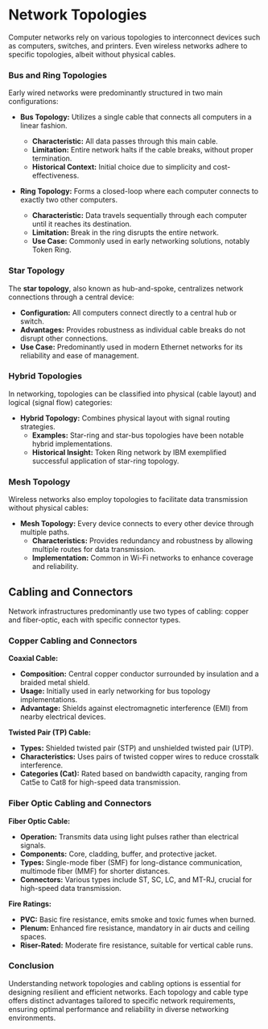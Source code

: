 # Network Topologies

Computer networks rely on various topologies to interconnect devices such as computers, switches, and printers. Even wireless networks adhere to specific topologies, albeit without physical cables.

### Bus and Ring Topologies

Early wired networks were predominantly structured in two main configurations:

- **Bus Topology:** Utilizes a single cable that connects all computers in a linear fashion.
  - **Characteristic:** All data passes through this main cable.
  - **Limitation:** Entire network halts if the cable breaks, without proper termination.
  - **Historical Context:** Initial choice due to simplicity and cost-effectiveness.
  
- **Ring Topology:** Forms a closed-loop where each computer connects to exactly two other computers.
  - **Characteristic:** Data travels sequentially through each computer until it reaches its destination.
  - **Limitation:** Break in the ring disrupts the entire network.
  - **Use Case:** Commonly used in early networking solutions, notably Token Ring.

### Star Topology

The **star topology**, also known as hub-and-spoke, centralizes network connections through a central device:

- **Configuration:** All computers connect directly to a central hub or switch.
- **Advantages:** Provides robustness as individual cable breaks do not disrupt other connections.
- **Use Case:** Predominantly used in modern Ethernet networks for its reliability and ease of management.

### Hybrid Topologies

In networking, topologies can be classified into physical (cable layout) and logical (signal flow) categories:

- **Hybrid Topology:** Combines physical layout with signal routing strategies.
  - **Examples:** Star-ring and star-bus topologies have been notable hybrid implementations.
  - **Historical Insight:** Token Ring network by IBM exemplified successful application of star-ring topology.

### Mesh Topology

Wireless networks also employ topologies to facilitate data transmission without physical cables:

- **Mesh Topology:** Every device connects to every other device through multiple paths.
  - **Characteristics:** Provides redundancy and robustness by allowing multiple routes for data transmission.
  - **Implementation:** Common in Wi-Fi networks to enhance coverage and reliability.

## Cabling and Connectors

Network infrastructures predominantly use two types of cabling: copper and fiber-optic, each with specific connector types.

### Copper Cabling and Connectors

**Coaxial Cable:**
- **Composition:** Central copper conductor surrounded by insulation and a braided metal shield.
- **Usage:** Initially used in early networking for bus topology implementations.
- **Advantage:** Shields against electromagnetic interference (EMI) from nearby electrical devices.

**Twisted Pair (TP) Cable:**
- **Types:** Shielded twisted pair (STP) and unshielded twisted pair (UTP).
- **Characteristics:** Uses pairs of twisted copper wires to reduce crosstalk interference.
- **Categories (Cat):** Rated based on bandwidth capacity, ranging from Cat5e to Cat8 for high-speed data transmission.

### Fiber Optic Cabling and Connectors

**Fiber Optic Cable:**
- **Operation:** Transmits data using light pulses rather than electrical signals.
- **Components:** Core, cladding, buffer, and protective jacket.
- **Types:** Single-mode fiber (SMF) for long-distance communication, multimode fiber (MMF) for shorter distances.
- **Connectors:** Various types include ST, SC, LC, and MT-RJ, crucial for high-speed data transmission.

**Fire Ratings:**
- **PVC:** Basic fire resistance, emits smoke and toxic fumes when burned.
- **Plenum:** Enhanced fire resistance, mandatory in air ducts and ceiling spaces.
- **Riser-Rated:** Moderate fire resistance, suitable for vertical cable runs.

### Conclusion

Understanding network topologies and cabling options is essential for designing resilient and efficient networks. Each topology and cable type offers distinct advantages tailored to specific network requirements, ensuring optimal performance and reliability in diverse networking environments.
